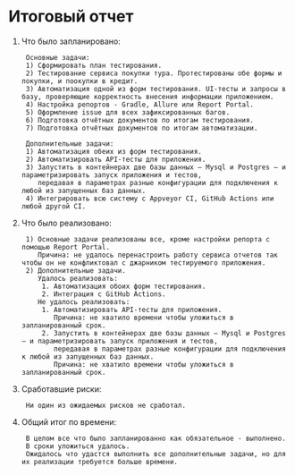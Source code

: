 # Итоговый отчет

1. Что было запланировано:

        Основные задачи:
        1) Сформировать план тестирования.
        2) Тестирование сервиса покупки тура. Протестированы обе формы и покупки, и поокупки в кредит.
        3) Автоматизация одной из форм тестирования. UI-тесты и запросы в базу, проверяющие корректность внесения информации приложением.
        4) Настройка репортов - Gradle, Allure или Report Portal.
        5) Оформление issue для всех зафиксированных багов.
        6) Подготовка отчётных документов по итогам тестирования.
        7) Подготовка отчётных документов по итогам автоматизации.

        Дополнительные задачи:
        1) Автоматизация обеих из форм тестирования.
        2) Автоматизировать API-тесты для приложения.
        3) Запустить в контейнерах две базы данных — Mysql и Postgres — и параметризировать запуск приложения и тестов,
           передавая в параметрах разные конфигурации для подключения к любой из запущенных баз данных.
        4) Интегрировать всю систему с Appveyor CI, GitHub Actions или любой другой CI.

2. Что было реализовано:

        1) Основные задачи реализованы все, кроме настройки репорта c помощью Report Portal.
           Причина: не удалось перенастроить работу сервиса отчетов так чтобы он не конфликтовал с джарником тестируемого приложения.
        2) Дополнительные задачи.
           Удалось реализовать:
            1. Автоматизация обоих форм тестирования.
            2. Интеграция с GitHub Actions.
           Не удалось реализовать:
            1. Автоматизировать API-тесты для приложения. 
               Причина: не хватило времени чтобы уложиться в запланированный срок. 
            2. Запустить в контейнерах две базы данных — Mysql и Postgres — и параметризировать запуск приложения и тестов,
               передавая в параметрах разные конфигурации для подключения к любой из запущенных баз данных. 
               Причина: не хватило времени чтобы уложиться в запланированный срок.

3. Сработавшие риски:

        Ни один из ожидаемых рисков не сработал.

4. Общий итог по времени: 

        В целом все что было запланированно как обязательное - выполнено.
        В сроки уложиться удалось.
        Ожидалось что удастся выполнить все дополнительные задачи, но для их реализации требуется больше времени.